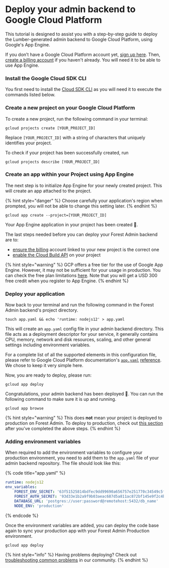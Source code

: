 # Deploy your admin backend to Google Cloud Platform

This tutorial is designed to assist you with a step-by-step guide to deploy the Lumber-generated admin backend to Google Cloud Platform, using Google's App Engine.

If you don’t have a Google Cloud Platform account yet, [sign up here](https://cloud.google.com/free). Then, [create a billing account](https://cloud.google.com/billing/docs/how-to/manage-billing-account#create_a_new_billing_account) if you haven't already. You will need it to be able to use App Engine.

### **Install the Google Cloud SDK CLI**

You first need to install the [Cloud SDK CLI](https://cloud.google.com/sdk/docs/downloads-interactive) as you will need it to execute the commands listed below.

### Create a new project on your Google Cloud Platform

To create a new project, run the following command in your terminal:

```
gcloud projects create [YOUR_PROJECT_ID]
```

Replace `[YOUR_PROJECT_ID]` with a string of characters that uniquely identifies your project.

To check if your project has been successfully created, run

```
gcloud projects describe [YOUR_PROJECT_ID]
```

### Create an app within your Project using App Engine

The next step is to initialize App Engine for your newly created project. This will create an app attached to the project.

{% hint style="danger" %}
Choose carefully your application's region when prompted, you will not be able to change this setting later.
{% endhint %}

```
gcloud app create --project=[YOUR_PROJECT_ID]
```

Your App Engine application in your project has been created 🎊.

The last steps needed before you can deploy your Forest Admin backend are to:

- [ensure the billing](https://cloud.google.com/apis/docs/getting-started#enabling_billing) account linked to your new project is the correct one
- [enable the Cloud Build API](https://cloud.google.com/apis/docs/getting-started#enabling_apis) on your project

{% hint style="warning" %}
GCP offers a free tier for the use of Google App Engine. However, it may not be sufficient for your usage in production. You can check the free plan limitations [here](https://cloud.google.com/free/). Note that you will get a USD 300 free credit when you register to App Engine.
{% endhint %}

### Deploy your application

Now back to your terminal and run the following command in the Forest Admin backend's project directory.

```
touch app.yaml && echo 'runtime: nodejs12' > app.yaml
```

This will create an `app.yaml` config file in your admin backend directory. This file acts as a deployment descriptor for your service, it generally contains CPU, memory, network and disk resources, scaling, and other general settings including environment variables.

For a complete list of all the supported elements in this configuration file, please refer to Google Cloud Platform documentation's [`app.yaml`](https://cloud.google.com/appengine/docs/flexible/nodejs/reference/app-yaml) [reference](https://cloud.google.com/appengine/docs/flexible/nodejs/reference/app-yaml). We chose to keep it very simple here.

Now, you are ready to deploy, please run:

```
gcloud app deploy
```

Congratulations, your admin backend has been deployed 🎊. You can run the following command to make sure it is up and running.

```
gcloud app browse
```

{% hint style="warning" %}
This does **not** mean your project is deployed to production on Forest Admin. To deploy to production, check out [this section](../environments.md#deploying-to-production) after you've completed the above steps.
{% endhint %}

### Adding environment variables

When required to add the environment variables to configure your production environment, you need to add them to the `app.yaml` file of your admin backend repository. The file should look like this:

{% code title="app.yaml" %}

```yaml
runtime: nodejs12
env_variables:
	FOREST_ENV_SECRET: '63f51525814bdfec9dd99690a656757e251770c34549c5f383d909f5cce41eb9'
	FOREST_AUTH_SECRET: '93d33e1b2a9f9b03aeac687d5a811ac872bf145e9f2c4b28'
	DATABASE_URL: 'postgres://user:password@remotehost:5432/db_name'
	NODE_ENV: 'production'
```

{% endcode %}

Once the environment variables are added, you can deploy the code base again to sync your production app with your Forest Admin Production environment.

```
gcloud app deploy
```

{% hint style="info" %}
Having problems deploying? Check out [troubleshooting common problems](https://community.forestadmin.com/t/deploying-on-google-cloud-platform-forestadmin-schema-json-file-does-not-exist/4406) in our community.
{% endhint %}
